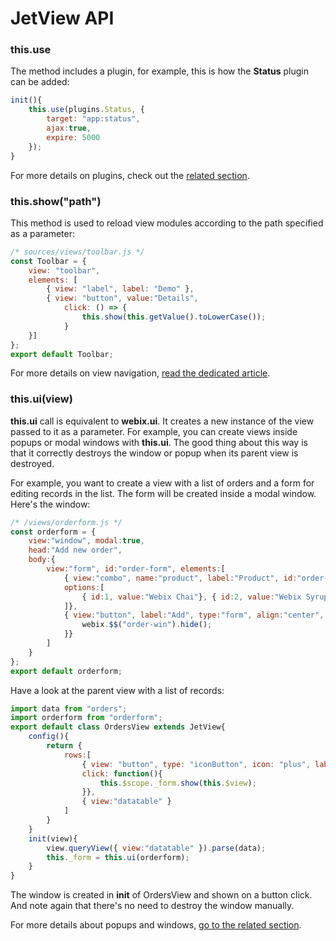 # JetView API

### this.use

The method includes a plugin, for example,  this is how the **Status** plugin can be added:

```js
init(){
	this.use(plugins.Status, { 
		target: "app:status",
		ajax:true,
		expire: 5000
	});
}
```

For more details on plugins, check out the [related section](plugins.md).

### this.show("path")

This method is used to reload view modules according to the path specified as a parameter:

```js
/* sources/views/toolbar.js */
const Toolbar = {
    view: "toolbar",
    elements: [
        { view: "label", label: "Demo" },
        { view: "button", value:"Details",
            click: () => {
                this.show(this.getValue().toLowerCase());
            }
    }]
};
export default Toolbar;
```

For more details on view navigation, [read the dedicated article](../basic/navigation.md).

### this.ui(view)

**this.ui** call is equivalent to **webix.ui**. It creates a new instance of the view passed to it as a parameter. For example, you can create views inside popups or modal windows with **this.ui**. The good thing about this way is that it correctly destroys the window or popup when its parent view is destroyed. 

For example, you want to create a view with a list of orders and a form for editing records in the list. The form will be created inside a modal window. Here's the window:

```js
/* /views/orderform.js */
const orderform = {
	view:"window", modal:true,
	head:"Add new order",
	body:{
		view:"form", id:"order-form", elements:[
			{ view:"combo", name:"product", label:"Product", id:"order-product", 
            options:[
                { id:1, value:"Webix Chai"}, { id:2, value:"Webix Syrup"}, { id:3, value:"Webix Cajun Seasoning"}
            ]},
			{ view:"button", label:"Add", type:"form", align:"center", width:120, click:function(){
			    webix.$$("order-win").hide();
			}}
		]
	}
};
export default orderform;
```

Have a look at the parent view with a list of records:

```js
import data from "orders";
import orderform from "orderform";
export default class OrdersView extends JetView{
	config(){
		return {
            rows:[
                { view: "button", type: "iconButton", icon: "plus", label: "Add order", width: 130, 
                click: function(){
                    this.$scope._form.show(this.$view);
                }},
                { view:"datatable" }
            ]
        }
	}
	init(view){
		view.queryView({ view:"datatable" }).parse(data);
		this._form = this.ui(orderform);
	}
}
```

The window is created in **init** of OrdersView and shown on a button click. And note again that there's no need to destroy the window manually.

For more details about popups and windows, [go to the related section](popups.md).